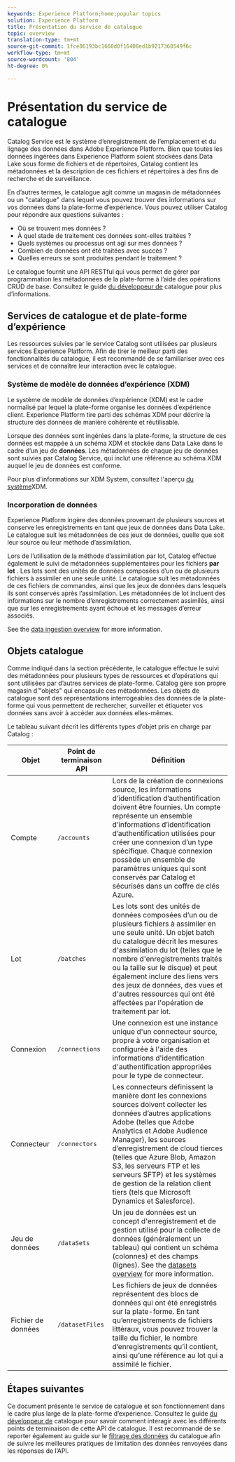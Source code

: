 ```yaml
---
keywords: Experience Platform;home;popular topics
solution: Experience Platform
title: Présentation du service de catalogue
topic: overview
translation-type: tm+mt
source-git-commit: 1fce86193bc1660d0f16408ed1b9217368549f6c
workflow-type: tm+mt
source-wordcount: '804'
ht-degree: 0%

---
```



# Présentation du service de catalogue

Catalog Service est le système d’enregistrement de l’emplacement et du lignage des données dans Adobe Experience Platform. Bien que toutes les données ingérées dans Experience Platform soient stockées dans Data Lake sous forme de fichiers et de répertoires, Catalog contient les métadonnées et la description de ces fichiers et répertoires à des fins de recherche et de surveillance.

En d’autres termes, le catalogue agit comme un magasin de métadonnées ou un &quot;catalogue&quot; dans lequel vous pouvez trouver des informations sur vos données dans la plate-forme d’expérience. Vous pouvez utiliser Catalog pour répondre aux questions suivantes :

* Où se trouvent mes données ?
* À quel stade de traitement ces données sont-elles traitées ?
* Quels systèmes ou processus ont agi sur mes données ?
* Combien de données ont été traitées avec succès ?
* Quelles erreurs se sont produites pendant le traitement ?

Le catalogue fournit une API RESTful qui vous permet de gérer par programmation les métadonnées de la plate-forme à l’aide des opérations CRUD de base. Consultez le guide [du développeur de](api/getting-started.md) catalogue pour plus d’informations.

## Services de catalogue et de plate-forme d’expérience

Les ressources suivies par le service Catalog sont utilisées par plusieurs services Experience Platform. Afin de tirer le meilleur parti des fonctionnalités du catalogue, il est recommandé de se familiariser avec ces services et de connaître leur interaction avec le catalogue.

### Système de modèle de données d’expérience (XDM)

Le système de modèle de données d’expérience (XDM) est le cadre normalisé par lequel la plate-forme organise les données d’expérience client. Experience Platform tire parti des schémas XDM pour décrire la structure des données de manière cohérente et réutilisable.

Lorsque des données sont ingérées dans la plate-forme, la structure de ces données est mappée à un schéma XDM et stockée dans Data Lake dans le cadre d’un jeu de **données**. Les métadonnées de chaque jeu de données sont suivies par Catalog Service, qui inclut une référence au schéma XDM auquel le jeu de données est conforme.

Pour plus d&#39;informations sur XDM System, consultez l&#39;aperçu [du système](../xdm/home.md)XDM.

### Incorporation de données

Experience Platform ingère des données provenant de plusieurs sources et conserve les enregistrements en tant que jeux de données dans Data Lake. Le catalogue suit les métadonnées de ces jeux de données, quelle que soit leur source ou leur méthode d’assimilation.

Lors de l’utilisation de la méthode d’assimilation par lot, Catalog effectue également le suivi de métadonnées supplémentaires pour les fichiers **par lot** . Les lots sont des unités de données composées d’un ou de plusieurs fichiers à assimiler en une seule unité. Le catalogue suit les métadonnées de ces fichiers de commandes, ainsi que les jeux de données dans lesquels ils sont conservés après l’assimilation. Les métadonnées de lot incluent des informations sur le nombre d’enregistrements correctement assimilés, ainsi que sur les enregistrements ayant échoué et les messages d’erreur associés.

See the [data ingestion overview](../ingestion/home.md) for more information.

## Objets catalogue

Comme indiqué dans la section précédente, le catalogue effectue le suivi des métadonnées pour plusieurs types de ressources et d’opérations qui sont utilisées par d’autres services de plate-forme. Catalog gère son propre magasin d’&quot;objets&quot; qui encapsule ces métadonnées. Les objets de catalogue sont des représentations interrogeables des données de la plate-forme qui vous permettent de rechercher, surveiller et étiqueter vos données sans avoir à accéder aux données elles-mêmes.

Le tableau suivant décrit les différents types d’objet pris en charge par Catalog :

| Objet | Point de terminaison API | Définition |
|---|---|---|
| Compte | `/accounts` | Lors de la création de connexions source, les informations d’identification d’authentification doivent être fournies. Un compte représente un ensemble d’informations d’identification d’authentification utilisées pour créer une connexion d’un type spécifique. Chaque connexion possède un ensemble de paramètres uniques qui sont conservés par Catalog et sécurisés dans un coffre de clés Azure. |
| Lot | `/batches` | Les lots sont des unités de données composées d’un ou de plusieurs fichiers à assimiler en une seule unité. Un objet batch du catalogue décrit les mesures d&#39;assimilation du lot (telles que le nombre d&#39;enregistrements traités ou la taille sur le disque) et peut également inclure des liens vers des jeux de données, des vues et d&#39;autres ressources qui ont été affectées par l&#39;opération de traitement par lot. |
| Connexion | `/connections` | Une connexion est une instance unique d&#39;un connecteur source, propre à votre organisation et configurée à l&#39;aide des informations d&#39;identification d&#39;authentification appropriées pour le type de connecteur. |
| Connecteur | `/connectors` | Les connecteurs définissent la manière dont les connexions sources doivent collecter les données d’autres applications Adobe (telles que Adobe Analytics et Adobe Audience Manager), les sources d’enregistrement de cloud tierces (telles que Azure Blob, Amazon S3, les serveurs FTP et les serveurs SFTP) et les systèmes de gestion de la relation client tiers (tels que Microsoft Dynamics et Salesforce). |
| Jeu de données | `/dataSets` | Un jeu de données est un concept d&#39;enregistrement et de gestion utilisé pour la collecte de données (généralement un tableau) qui contient un schéma (colonnes) et des champs (lignes). See the [datasets overview](./datasets/overview.md) for more information. |
| Fichier de données | `/datasetFiles` | Les fichiers de jeux de données représentent des blocs de données qui ont été enregistrés sur la plate-forme. En tant qu’enregistrements de fichiers littéraux, vous pouvez trouver la taille du fichier, le nombre d’enregistrements qu’il contient, ainsi qu’une référence au lot qui a assimilé le fichier. |

## Étapes suivantes

Ce document présente le service de catalogue et son fonctionnement dans le cadre plus large de la plate-forme d’expérience. Consultez le guide [du développeur de](api/getting-started.md) catalogue pour savoir comment interagir avec les différents points de terminaison de cette API de catalogue. Il est recommandé de se reporter également au guide sur le [filtrage des données](api/filter-data.md) du catalogue afin de suivre les meilleures pratiques de limitation des données renvoyées dans les réponses de l’API.